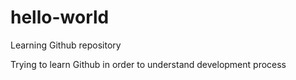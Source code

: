 # hello-world
Learning Github repository

Trying to learn Github in order to understand development process
